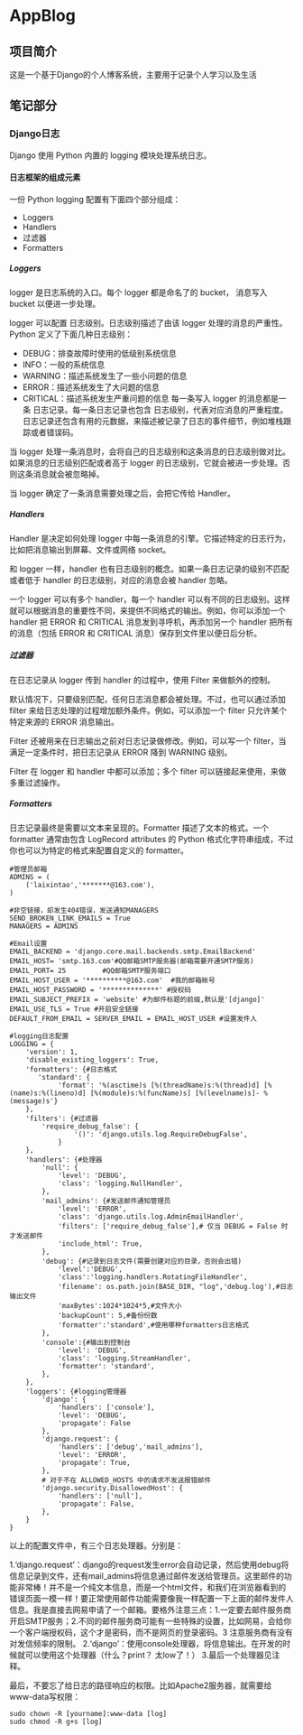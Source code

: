 # AppBlog

## 项目简介
这是一个基于Django的个人博客系统，主要用于记录个人学习以及生活

## 笔记部分

### Django日志
Django 使用 Python 内置的 logging 模块处理系统日志。

#### 日志框架的组成元素
一份 Python logging 配置有下面四个部分组成：
- Loggers
- Handlers
- 过滤器
- Formatters

##### Loggers
logger 是日志系统的入口。每个 logger 都是命名了的 bucket， 消息写入 bucket 以便进一步处理。

logger 可以配置 日志级别。日志级别描述了由该 logger 处理的消息的严重性。Python 定义了下面几种日志级别：

- DEBUG：排查故障时使用的低级别系统信息
- INFO：一般的系统信息
- WARNING：描述系统发生了一些小问题的信息
- ERROR：描述系统发生了大问题的信息
- CRITICAL：描述系统发生严重问题的信息
每一条写入 logger 的消息都是一条 日志记录。每一条日志记录也包含 日志级别，代表对应消息的严重程度。日志记录还包含有用的元数据，来描述被记录了日志的事件细节，例如堆栈跟踪或者错误码。

当 logger 处理一条消息时，会将自己的日志级别和这条消息的日志级别做对比。如果消息的日志级别匹配或者高于 logger 的日志级别，它就会被进一步处理。否则这条消息就会被忽略掉。

当 logger 确定了一条消息需要处理之后，会把它传给 Handler。

##### Handlers
Handler 是决定如何处理 logger 中每一条消息的引擎。它描述特定的日志行为，比如把消息输出到屏幕、文件或网络 socket。

和 logger 一样，handler 也有日志级别的概念。如果一条日志记录的级别不匹配或者低于 handler 的日志级别，对应的消息会被 handler 忽略。

一个 logger 可以有多个 handler，每一个 handler 可以有不同的日志级别。这样就可以根据消息的重要性不同，来提供不同格式的输出。例如，你可以添加一个 handler 把 ERROR 和 CRITICAL 消息发到寻呼机，再添加另一个 handler 把所有的消息（包括 ERROR 和 CRITICAL 消息）保存到文件里以便日后分析。

##### 过滤器
在日志记录从 logger 传到 handler 的过程中，使用 Filter 来做额外的控制。

默认情况下，只要级别匹配，任何日志消息都会被处理。不过，也可以通过添加 filter 来给日志处理的过程增加额外条件。例如，可以添加一个 filter 只允许某个特定来源的 ERROR 消息输出。

Filter 还被用来在日志输出之前对日志记录做修改。例如，可以写一个 filter，当满足一定条件时，把日志记录从 ERROR 降到 WARNING 级别。

Filter 在 logger 和 handler 中都可以添加；多个 filter 可以链接起来使用，来做多重过滤操作。

##### Formatters
日志记录最终是需要以文本来呈现的。Formatter 描述了文本的格式。一个 formatter 通常由包含 LogRecord attributes 的 Python 格式化字符串组成，不过你也可以为特定的格式来配置自定义的 formatter。

```
#管理员邮箱
ADMINS = (
    ('laixintao','*******@163.com'),
)

#非空链接，却发生404错误，发送通知MANAGERS
SEND_BROKEN_LINK_EMAILS = True
MANAGERS = ADMINS

#Email设置
EMAIL_BACKEND = 'django.core.mail.backends.smtp.EmailBackend'
EMAIL_HOST= 'smtp.163.com'#QQ邮箱SMTP服务器(邮箱需要开通SMTP服务)
EMAIL_PORT= 25		   #QQ邮箱SMTP服务端口
EMAIL_HOST_USER = '**********@163.com'  #我的邮箱帐号
EMAIL_HOST_PASSWORD = '**************' #授权码
EMAIL_SUBJECT_PREFIX = 'website' #为邮件标题的前缀,默认是'[django]'
EMAIL_USE_TLS = True #开启安全链接
DEFAULT_FROM_EMAIL = SERVER_EMAIL = EMAIL_HOST_USER #设置发件人

#logging日志配置
LOGGING = {
    'version': 1,
    'disable_existing_loggers': True,
    'formatters': {#日志格式
       'standard': {
            'format': '%(asctime)s [%(threadName)s:%(thread)d] [%(name)s:%(lineno)d] [%(module)s:%(funcName)s] [%(levelname)s]- %(message)s'}
    },
    'filters': {#过滤器
        'require_debug_false': {
                '()': 'django.utils.log.RequireDebugFalse',
            }
    },
    'handlers': {#处理器
        'null': {
            'level': 'DEBUG',
            'class': 'logging.NullHandler',
        },
        'mail_admins': {#发送邮件通知管理员
            'level': 'ERROR',
            'class': 'django.utils.log.AdminEmailHandler',
            'filters': ['require_debug_false'],# 仅当 DEBUG = False 时才发送邮件
            'include_html': True,
        },
        'debug': {#记录到日志文件(需要创建对应的目录，否则会出错)
            'level':'DEBUG',
            'class':'logging.handlers.RotatingFileHandler',
            'filename': os.path.join(BASE_DIR, "log",'debug.log'),#日志输出文件
            'maxBytes':1024*1024*5,#文件大小
            'backupCount': 5,#备份份数
            'formatter':'standard',#使用哪种formatters日志格式
        },
        'console':{#输出到控制台
            'level': 'DEBUG',
            'class': 'logging.StreamHandler',
            'formatter': 'standard',
        },
    },
    'loggers': {#logging管理器
        'django': {
            'handlers': ['console'],
            'level': 'DEBUG',
            'propagate': False
        },
        'django.request': {
            'handlers': ['debug','mail_admins'],
            'level': 'ERROR',
            'propagate': True,
        },
        # 对于不在 ALLOWED_HOSTS 中的请求不发送报错邮件
        'django.security.DisallowedHost': {
            'handlers': ['null'],
            'propagate': False,
        },
    }
}
```
以上的配置文件中，有三个日志处理器。分别是：

1.‘django.request’：django的request发生error会自动记录，然后使用debug将信息记录到文件，还有mail_admins将信息通过邮件发送给管理员。这里邮件的功能非常棒！并不是一个纯文本信息，而是一个html文件，和我们在浏览器看到的错误页面一模一样！要正常使用邮件功能需要像我一样配置一下上面的邮件发件人信息。我是直接去网易申请了一个邮箱。要格外注意三点：1.一定要去邮件服务商开启SMTP服务；2.不同的邮件服务商可能有一些特殊的设置，比如网易，会给你一个客户端授权码，这个才是密码，而不是网页的登录密码。3 注意服务商有没有对发信频率的限制。
2.‘django’：使用console处理器，将信息输出。在开发的时候就可以使用这个处理器（什么？print？ 太low了！）
3.最后一个处理器见注释。

最后，不要忘了给日志的路径响应的权限。比如Apache2服务器，就需要给www-data写权限：
```
sudo chown -R [yourname]:www-data [log]
sudo chmod -R g+s [log]
```